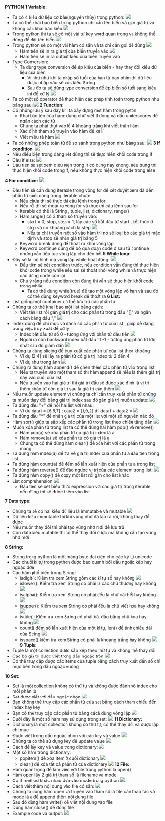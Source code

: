 **PYTHON**
**1 Variable:**
* Ta có 4 kiểu dữ liệu cơ bản(nguyên thủy) trong python:
    ![](https://i.imgur.com/fcXFPm0.png)
* Ta có thể khải báo biến trong python chỉ cần tên biến và gán giá trị và không cần khai báo kiểu
    ![](https://i.imgur.com/wLxdKAe.png)
* Trong python thì ta sẽ có một vài từ key word quan trọng và không thể dùng để đặt tên biến
    ![](https://i.imgur.com/yay98UZ.png)
* Trong python sẽ có một vài hàm có sẵn và ta chỉ cần gọi để dùng
    ![](https://i.imgur.com/uA1RFNA.png)
    * Hàm trên sẽ in ra giá trị của biến truyền vào
    ![](https://i.imgur.com/9rqjEMD.png)
    * Hàm trên sẽ in ra output kiểu của biến truyền vào
* Type Conversion:
    * Ta dùng type conversion để ép kiểu của biến - hay thay đổi kiểu dữ liệu của biến
        * Ví như như khi ta nhập số tuổi của bạn từ bạn phím thì dữ liêu được nhập vào sẽ cos kiểu String
        * Sau đó ta sẽ dùng type conversion để ép biến số tuổi sang kiểu int để xử lý
        ![](https://i.imgur.com/epLmY6F.png)
* Ta có một số operator để thực hiện các phép tính toán trong python như bảng sau:
    ![](https://i.imgur.com/HFcMctC.png)
**2 Function:**
* Có những lưu ý sau đây khi ta xây dựng một hàm trong pyton
    * Khai báo tên của hàm: dùng chữ viết thường và dấu underscores để ngăn cách các từ
    * Chúng ta phải thụt vào lề 4 khoảng trắng khi viết thân hàm
    * Xác định tham số truyền vào hàm để xử lí
    * Viết miêu tả hàm
    ![](https://i.imgur.com/ys7tcyS.png)
* Ta có những phép toàn tử để so sánh trong python như bảng sau:
    ![](https://i.imgur.com/rMogBU9.png)
**3 If condition:**
![](https://i.imgur.com/Mi2cQYn.png)
* Nếu điều kiện trong đang xét đúng thì sẽ thực hiến khối code trong if
* Câu if else:
    ![](https://i.imgur.com/uNdhjGM.png)
* Đầu tiên sẽ sét xem điều kiện trong if có đúng hay không, nều đùng thì thực hiện khối code trong if, nếu không thực hiện khôi code trong else

**4 For condition:**
![](https://i.imgur.com/ADncTys.png)
* Đầu tiên sẽ cần dùng iterable trong vòng for để xét duyệt xem đã đến phần tử cuối cùng trong iterable chưa:
    * Nếu chưa thì sẽ thực thi câu lệnh trong for
    * Nếu rồi thì sẽ thoát ra vòng for và thực thi câu lệnh sau for
    * Iterable có thể là String , tuple, list, dictionary, range()
    * Hàm range() có 3 tham số truyền vào:
        * start = 0, stop, step = 1, lấy các số bắt đầu từ start , kết thúc ở stop và có khoảng cách là step
        ![](https://i.imgur.com/vMYXNJm.png)
        * Nếu ta chỉ truyền một số vào hàm thì nó sẽ loại bỏ các giá trị mặc định và stop sẽ nhận giá trị bằng 5
    * Keyword break dùng để thoát ra khỏi vòng lặp
    * Keyword continue dùng để bỏ qua đoạn code ở sau từ continue nhưng vẫn tiếp tục vòng lặp cho đến hết
**5 While loop:**
* Đây sẽ là mô hình mà vòng lặp while hoạt động:
    ![](https://i.imgur.com/Tk0HFJR.png)
    * Đầu tiên sẽ xét condition trước, nếu condition vẫn đúng thì thực hiện khối code trong while nếu sai sẽ thoát khỏi vòng while và thực hiện các dòng code còn lại
    * Chú ý rằng nếu condition còn đúng thì vẫn sẽ thực hiện khối code trong while:
        * Ta có thể dùng while(true) để tạo một vòng lặp vô hạn và sau đó có thể dùng keyword break để thoát ra
**6 List:**
* List giống một container có thể lưu trữ các phần tử
* Chúng ta có thể khai báo một list bằng cách:
    * Viết tên list rồi gán giá trị cho các phần tử trong dấu "[]" và ngăn cách bằng dấu ","
    ![](https://i.imgur.com/KFnT7zS.png)
* Index dùng để chỉ mục và đánh số các phần tử của list , giúp dễ dàng trong việc truy xuất để xử lý
    * Index bắt đầu từ số 0 - tương ứng với phần tử đầu tiên
![](https://i.imgur.com/51qnqOT.png)
    * Ngoài ra còn backward index bắt đầu từ -1 - tương ứng phần tử lớn nhất sau đó giảm dần
![](https://i.imgur.com/t3Oq09W.png)
* Chúng ta dùng slicing để truy xuất các phần tử của list theo khoảng 
    * Ví dụ [2:4] sẽ lấy ra phần tử có giá trị index từ 2 đến 4
    * Ví dụ như trong ành 
    ![](https://i.imgur.com/314OdrJ.png)
* Chúng ra dùng hàm append() để chèn thêm các phần tử vào trong list
    * Nếu ta truyền vào một tham số thì hàm append sẽ hiều là thêm giá trị này vào cuối của list
    * Nếu truyền vào hai giá trị thì giá trị đầu sẽ được xác định là vị trí thêm phần tử còn giá trị sau là giá trị cần thêm
    ![](https://i.imgur.com/lL1quOQ.png)
* Nếu muốn update element vì chúng ta chỉ cần truy xuất phần tử chúng ta muốn thay đổi bằng giá trị index sau đó gán giá trị muốn update:
    ![](https://i.imgur.com/tjrYIoK.png)
* Ta dùng dấu "+" để nối hai list với nhau:
    * Ví dụ data1 = [6,5,7] ; data2 = [1,9,2] thì data1 + data2 =
    ![](https://i.imgur.com/6YdPLDz.png)
* Ta dùng dấu "*" để nhân giá trị của một list với một số nguyên nào đó
* Hàm sort() giúp ta sắp xếp các phần tử trong list theo chiều tăng dần 
    ![](https://i.imgur.com/R4ijUJH.png)
* Muốn xóa phần tử trong list ta có thể dùng hai hàm pop() và remove()
    * Hàm pop(a) sẽ xóa phần tử có giá trị index là a
    * Hàm remove(a) sẽ xóa phần tử có giá trị là a
    * Chúng ta có thể dùng hàm clear() để xóa hết với các phần tử trong mảng
* Ta dùng hàm index(a) để trả về giá trị index của phần tử a đầu tiên trong list
* Ta dùng hàm count(a) để đếm số lần xuất hiện của phần tử a trong list
* Ta dùng hàm reverse() để đảo ngược vị trị của các element trong list:
    ![](https://i.imgur.com/pKOd7AM.png)
* Ta dùng hàm copy() để copy một list rồi gán cho list khác 
* List comprehension
![](https://i.imgur.com/MkRDcmk.png)
    * Đầu tiên sẽ xét biểu thức expression với các giá trị trong iterable, nếu đúng thì sẽ được thêm vào list
    
**7 Data type:**
*    Chúng ta sẽ có hai kiểu dữ liệu là immutable và mutable
![](https://i.imgur.com/zBtaBKe.png)
* Dữ liệu kiểu immutable thì khi vùng nhớ đã tạo ra rồi, không thay đổi được
* Nếu muốn thay đôi thì phải tạo vùng nhớ mới để lưu trữ
* Còn data kiểu mutable thì có thể thay đổi được mà không cần tạo vùng nhớ mới  

**8 String:**
* String trong python là một mảng byte đại diện cho các ký tự unicode
* Các chuỗi kí tự trong python được bao quanh bởi dấu ngoặc kép hay ngoặc đơn
* Các hàm phổ biến trong String:
    * isdigit(): Kiểm tra xem String gồm các kí tự số hay không
     ![](https://i.imgur.com/mdkf9s4.png)
    * islower(): Kiểm tra xem String có phải là các chữ thường hay không
    ![](https://i.imgur.com/NOOKYkM.png)
    * isalpha(): Kiểm tra xem String có phải đếu là chữ cái hết hay không
    ![](https://i.imgur.com/01YKghI.png)
    * isupper(): Kiểm tra xem String có phải đều là chữ viết hoa hay không
    ![](https://i.imgur.com/YAMOMh3.png)
    * istitle(): Kiểm tra xem String có phải bắt đầu bằng chữ hoa hay không
    ![](https://i.imgur.com/h6ncdWW.png)
    * count() đếm số lần xuất hiện của một kí tự, len() để tính chiều dài của String
    ![](https://i.imgur.com/ezhM1IQ.png)
    * isspace() kiểm tra xem String có phải là khoảng trắng hay không
    ![](https://i.imgur.com/k4e4GCD.png)
**9 Tuple:**
* Tuple là một collection được sắp xếp theo thứ tự và không thể thay đổi
* Các bộ giá trị được viết trong dấu ngoặc tròn
![](https://i.imgur.com/qslh33b.png)
* Có thể truy cập được các items của tuple bằng cách truy xuất đến số chỉ mục bên trong dấu ngoặc vuông

**10 Set:**
* Set là một collection không có thứ tự và không được đánh sô index cho mỗi phần tử
* Set được viết với dầu ngoặc nhọn
![](https://i.imgur.com/5qOZKob.png)
* Bạn không thể truy cập các phần tử của set bằng cách tham chiếu đến index hay key
* Bạn có thể truy cập các phần tử bằng cách dùng vòng lặp
![](https://i.imgur.com/81VnjY9.png)
* Dưới đây là một số hàm hay sử dụng trong set:
![](https://i.imgur.com/o5DSujf.png)
**11 Dictionary:**
* Dictionary là một collection không có thứ tự, có thể thay đổi và được lập chỉ mục
* Được viết trong dấu ngoặc nhọn với các key và value
![](https://i.imgur.com/guj3FA6.png)
* Chúng ta có thể sử dụng key để update value
![](https://i.imgur.com/daPtDDb.png)
* Cách để lấy key và value trong dictionary:
![](https://i.imgur.com/jvP4xDR.png)
* Một số hàm trong dictionary:
    * popitem() đễ xóa item ở cuối dictionary
    ![](https://i.imgur.com/3n8V6Wa.png)
    * clear() để xóa tất cả phần tử của dictionary 
    ![](https://i.imgur.com/cdiovCd.png)
**12 File:**
* Hàm quan trọng để làm việc với file trong python là open()
* Hàm open lầy 2 giá trị tham số là filename và mode
* Có 4 method khác nhau dựa vào mode trong python
![](https://i.imgur.com/vxOY9pa.png)
* Cách viết thêm nội dung vào file có sẵn:
![](https://i.imgur.com/hpLvskz.png)
* Chúng ta dùng hàm open và truyền vào tham số là file cần thao tác và mode là a để append thêm nội dung file
* Sau đó dùng hàm write() để viết nội dung vào file
* Dùng hàm close() để đóng file
* Example code và output:
![](https://i.imgur.com/y87Agyn.png)